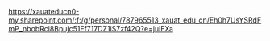 https://xauateducn0-my.sharepoint.com/:f:/g/personal/787965513_xauat_edu_cn/Eh0h7UsYSRdFmP_nbobRci8Bpujc51Ff717DZ1iS7zf42Q?e=juiFXa
